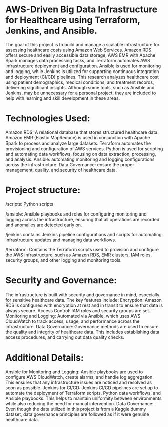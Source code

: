 # AWS-Driven Big Data Infrastructure for Healthcare using Terraform, Jenkins, and Ansible.

The goal of this project is to build and manage a scalable infrastructure for assessing healthcare costs using Amazon Web Services. Amazon RDS offers secure and easily accessible data storage, AWS EMR with Apache Spark manages data processing tasks, and Terraform automates AWS infrastructure deployment and configuration. Ansible is used for monitoring and logging, while Jenkins is utilized for supporting continuous integration and deployment (CI/CD) pipelines. This research analyzes healthcare cost using patient demographics, medical conditions, and treatment records, delivering significant insights. Although some tools, such as Ansible and Jenkins, may be unnecessary for a personal project, they are included to help with learning and skill development in these areas.

# Technologies Used:
Amazon RDS: A relational database that stores structured healthcare data.
Amazon EMR (Elastic MapReduce) is used in conjunction with Apache Spark to process and analyze large datasets.
Terraform automates the provisioning and configuration of AWS services.
Python is used for scripting and automating data workflows, focusing on data extraction, processing, and analysis.
Ansible: automating monitoring and logging configurations across the infrastructure.
Data Governance: ensure the proper management, quality, and security of healthcare data.

# Project structure:
/scripts: Python scripts

/ansible: Ansible playbooks and roles for configuring monitoring and logging across the infrastructure, ensuring that all operations are recorded and anomalies are detected early on.

/jenkins contains Jenkins pipeline configurations and scripts for automating infrastructure updates and managing data workflows.

/terraform: Contains the Terraform scripts used to provision and configure the AWS infrastructure, such as Amazon RDS, EMR clusters, IAM roles, security groups, and other logging and monitoring tools. 

# Security and Governance:
The infrastructure is built with security and governance in mind, especially for sensitive healthcare data. The key features include:
Encryption: Amazon RDS is configured with encryption at rest and in transit to ensure that data is always secure.
Access Control: IAM roles and security groups are set.
Monitoring and Logging: Automated via Ansible, which uses AWS CloudWatch to track access, usage, and performance across the infrastructure.
Data Governance: Governance methods are used to ensure the quality and integrity of healthcare data. This includes establishing data access procedures, and carrying out data quality checks.

# Additional Details:
Ansible for Monitoring and Logging: Ansible playbooks are used to configure AWS CloudWatch, create alarms, and handle log aggregation. This ensures that any infrastructure issues are noticed and resolved as soon as possible.
Jenkins for CI/CD: Jenkins CI/CD pipelines are set up to automate the deployment of Terraform scripts, Python data workflows, and Ansible playbooks. This helps to maintain uniformity between environments while also reducing the need for manual intervention.
Data Governance: Even though the data utilized in this project is from a Kaggle dummy dataset, data governance principles are followed as if it were genuine healthcare data.
